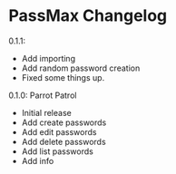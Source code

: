 # PassMax Changelog

0.1.1: 

- Add importing
- Add random password creation
- Fixed some things up.

0.1.0: Parrot Patrol

- Initial release
- Add create passwords
- Add edit passwords
- Add delete passwords
- Add list passwords
- Add info
